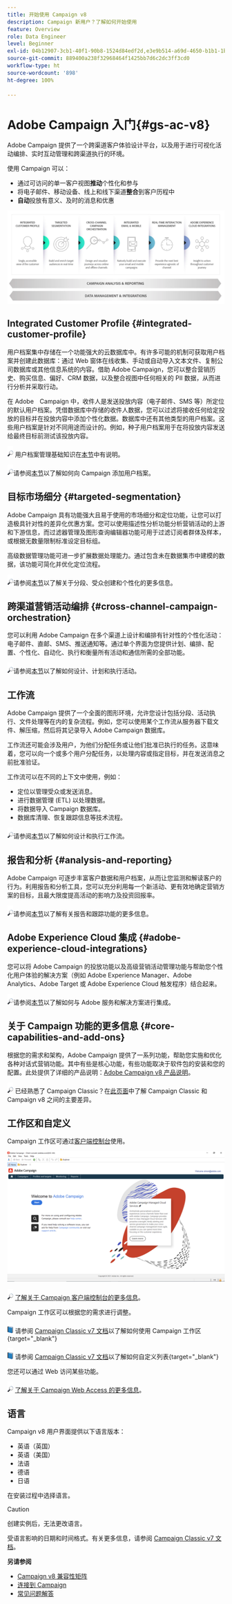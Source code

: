 ```yaml
---
title: 开始使用 Campaign v8
description: Campaign 新用户？了解如何开始使用
feature: Overview
role: Data Engineer
level: Beginner
exl-id: 04b12907-3cb1-40f1-90b8-1524d84edf2d,e3e9b514-a69d-4650-b1b1-1b76b4f3d63f
source-git-commit: 889400a238f32968464f1425bb7d6c2dc3ff3cd0
workflow-type: ht
source-wordcount: '898'
ht-degree: 100%

---
```


# Adobe Campaign 入门{#gs-ac-v8}

Adobe Campaign 提供了一个跨渠道客户体验设计平台，以及用于进行可视化活动编排、实时互动管理和跨渠道执行的环境。

使用 Campaign 可以：

* 通过可访问的单一客户视图&#x200B;**推动**&#x200B;个性化和参与
* 将电子邮件、移动设备、线上和线下渠道&#x200B;**整合**&#x200B;到客户历程中
* **自动**&#x200B;投放有意义、及时的消息和优惠

![](assets/ac-capabilities.png)

## Integrated Customer Profile {#integrated-customer-profile}

用户档案集中存储在一个功能强大的云数据库中。有许多可能的机制可获取用户档案并创建此数据库：通过 Web 窗体在线收集、手动或自动导入文本文件、复制公司数据库或其他信息系统的内容。借助 Adobe Campaign，您可以整合营销历史、购买信息、偏好、CRM 数据，以及整合视图中任何相关的 PII 数据，从而进行分析并采取行动。

在 Adobe　Campaign 中，收件人是发送投放内容（电子邮件、SMS 等）所定位的默认用户档案。凭借数据库中存储的收件人数据，您可以过滤将接收任何给定投放的目标并在投放内容中添加个性化数据。数据库中还有其他类型的用户档案。这些用户档案是针对不同用途而设计的。例如，种子用户档案用于在将投放内容发送给最终目标前测试该投放内容。

![](../assets/do-not-localize/glass.png) 用户档案管理基础知识在[本节](audiences.md)中有说明。

![](../assets/do-not-localize/glass.png)请参阅[本节](import.md)以了解如何向 Campaign 添加用户档案。

## 目标市场细分 {#targeted-segmentation}

Adobe Campaign 具有功能强大且易于使用的市场细分和定位功能，让您可以打造极具针对性的差异化优惠方案。您可以使用描述性分析功能分析营销活动的上游和下游信息，而过滤器管理及图形查询编辑器功能可用于过滤订阅者群体及样本，或根据无数量限制标准设定目标组。

高级数据管理功能可进一步扩展数据处理能力。通过包含未在数据集市中建模的数据，该功能可简化并优化定位流程。

![](../assets/do-not-localize/glass.png)请参阅[本节](audiences.md)以了解关于分段、受众创建和个性化的更多信息。

## 跨渠道营销活动编排 {#cross-channel-campaign-orchestration}

您可以利用 Adobe Campaign 在多个渠道上设计和编排有针对性的个性化活动：电子邮件、直邮、SMS、推送通知等。通过单个界面为您提供计划、编排、配置、个性化、自动化、执行和衡量所有活动和通信所需的全部功能。

![](../assets/do-not-localize/glass.png)请参阅[本节](campaigns.md)以了解如何设计、计划和执行活动。

## 工作流

Adobe Campaign 提供了一个全面的图形环境，允许您设计包括分段、活动执行、文件处理等在内的复杂流程。例如，您可以使用某个工作流从服务器下载文件、解压缩，然后将其记录导入 Adobe Campaign 数据库。

工作流还可能会涉及用户，为他们分配任务或让他们批准已执行的任务。这意味着，您可以向一个或多个用户分配任务，以处理内容或指定目标，并在发送消息之前批准验证。

工作流可以在不同的上下文中使用，例如：

* 定位以管理受众或发送消息。
* 进行数据管理 (ETL) 以处理数据。
* 将数据导入 Campaign 数据库。
* 数据库清理、恢复跟踪信息等技术流程。

![](../assets/do-not-localize/glass.png)请参阅[本节](../config/workflows.md)以了解如何设计和执行工作流。

## 报告和分析 {#analysis-and-reporting}

Adobe Campaign 可逐步丰富客户数据和用户档案，从而让您监测和解读客户的行为。利用报告和分析工具，您可以充分利用每一个新活动、更有效地确定营销方案的目标，且最大限度提高活动的影响力及投资回报率。

![](../assets/do-not-localize/glass.png)请参阅[本节](reporting.md)以了解有关报告和跟踪功能的更多信息。

## Adobe Experience Cloud 集成 {#adobe-experience-cloud-integrations}

您可以将 Adobe Campaign 的投放功能以及高级营销活动管理功能与帮助您个性化用户体验的解决方案（例如 Adobe Experience Manager、Adobe Analytics、Adobe Target 或 Adobe Experience Cloud 触发程序）结合起来。

![](../assets/do-not-localize/glass.png)请参阅[本节](../connect/integration.md)以了解如何与 Adobe 服务和解决方案进行集成。

## 关于 Campaign 功能的更多信息 {#core-capabilities-and-add-ons}

根据您的需求和架构，Adobe Campaign 提供了一系列功能，帮助您实施和优化各种对话式营销功能。其中有些是核心功能，有些功能取决于软件包的安装和您的配置。此处提供了详细的产品说明：[Adobe Campaign v8 产品说明](https://helpx.adobe.com/cn/legal/product-descriptions/adobe-campaign-managed-cloud-services.html)。

![](../assets/do-not-localize/glass.png) 已经熟悉了 Campaign Classic？在[此页面](capability-matrix.md)中了解 Campaign Classic 和 Campaign v8 之间的主要差异。

## 工作区和自定义

Campaign 工作区可通过[客户端控制台](../dev/general-architecture.md)使用。

![](assets/home-page.png)

![](../assets/do-not-localize/glass.png) [了解关于 Campaign 客户端控制台的更多信息](../start/connect.md)。

Campaign 工作区可以根据您的需求进行调整。

![](../assets/do-not-localize/book.png) 请参阅 [Campaign Classic v7 文档](https://experienceleague.adobe.com/docs/campaign-classic/using/getting-started/starting-with-adobe-campaign/campaign-workspace/adobe-campaign-workspace.html?lang=zh-Hans)以了解如何使用 Campaign 工作区{target=&quot;_blank&quot;}

![](../assets/do-not-localize/book.png) 请参阅 [Campaign Classic v7 文档](https://experienceleague.adobe.com/docs/campaign-classic/using/getting-started/starting-with-adobe-campaign/campaign-workspace/adobe-campaign-ui-lists.html?lang=zh-Hans)以了解如何自定义列表{target=&quot;_blank&quot;}

您还可以通过 Web 访问某些功能。

![](../assets/do-not-localize/glass.png) [了解关于 Campaign Web Access 的更多信息](../start/connect.md#web-access)。


## 语言

Campaign v8 用户界面提供以下语言版本：

* 英语（英国）
* 英语（美国）
* 法语
* 德语
* 日语

在安装过程中选择语言。

>[!CAUTION]
>
>创建实例后，无法更改语言。

受语言影响的日期和时间格式。有关更多信息，请参阅 [Campaign Classic v7 文档](https://experienceleague.adobe.com/docs/campaign-classic/using/getting-started/starting-with-adobe-campaign/campaign-workspace/adobe-campaign-workspace.html?lang=zh-Hans#date-and-time)。

**另请参阅**

* [Campaign v8 兼容性矩阵](compatibility-matrix.md)
* [连接到 Campaign](connect.md)
* [常见问题解答](campaign-faq.md)